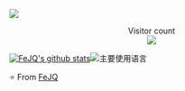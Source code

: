 [![](https://img.shields.io/badge/Email-feng@fengjq.com-red)](https://mail.google.com/mail/u/0/?tab=km#inbox)

<p align="center"> 
  Visitor count<br>
  <img src="https://profile-counter.glitch.me/FeJQ/count.svg" />
</p>

[![FeJQ's github stats](https://github-readme-stats.vercel.app/api?username=FeJQ&hide_title=false&hide_border=true&show_icons=true&include_all_commits=true&line_height=21&theme=dracula)](https://github.com/FeJQ)![主要使用语言](https://github-readme-stats.vercel.app/api/top-langs/?username=FeJQ&hide_title=false&hide_border=true&layout=compact&theme=dracula)

⭐️ From [FeJQ](https://github.com/FeJQ)
